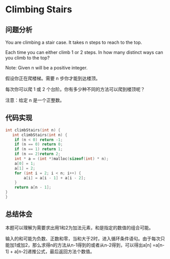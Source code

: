 # Climbing Stairs  

## 问题分析
You are climbing a stair case. It takes n steps to reach to the top.

Each time you can either climb 1 or 2 steps. In how many distinct ways can you climb to the top?

Note: Given n will be a positive integer.

假设你正在爬楼梯。需要 n 步你才能到达楼顶。

每次你可以爬 1 或 2 个台阶。你有多少种不同的方法可以爬到楼顶呢？

注意：给定 n 是一个正整数。


## 代码实现
``` C
int climbStairs(int n) {
   int climbStairs(int n) {
    if (n < 0) return -1;
	if (n == 0) return 0;
	if (n == 1) return 1;
	if (n == 2)return 2;
	int * a = (int *)malloc(sizeof(int) * n);
	a[0] = 1;
	a[1] = 2;
	for (int i = 2; i < n; i++) {
		a[i] = a[i - 1] + a[i - 2];
	}
	return a[n - 1];
}
}
```

## 总结体会
本题可以理解为需要求出用1和2为加法元素，和是指定的数值的组合可能。

输入的和可能为负数、正数和零，当和大于2时，进入循环条件语句。由于每次只能加1或加2，那么求得n的方法从n-1得到的或者从n-2得到，可以得出a[n] =a[n-1] + a[n-2]递推公式，最后返回方法个数值。
